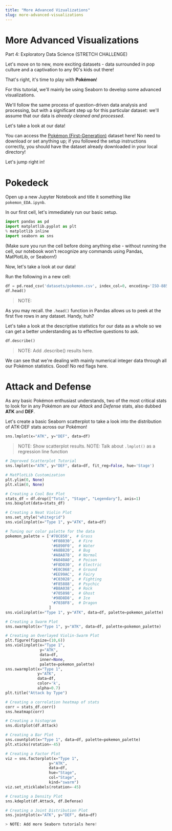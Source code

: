 ```yaml
---
title: "More Advanced Vizualizations"
slug: more-advanced-visualizations
---
```


# More Advanced Visualizations

Part 4: Exploratory Data Science (STRETCH CHALLENGE)

Let's move on to new, more exciting datasets - data surrounded in pop culture and a captivation to any 90's kids out there!

That's right, it's time to play with **Pokémon**!

For this tutorial, we'll mainly be using Seaborn to develop some advanced visualizations.

We'll follow the same process of question-driven data analysis and processing, but with a significant step up for this particular dataset: we'll assume that our data is *already cleaned and processed*.

Let's take a look at our data!

You can access the [Pokémon (First-Generation)](https://elitedatascience.com/wp-content/uploads/2017/04/Pokemon.csv) dataset here! No need to download or set anything up; if you followed the setup instructions correctly, you should have the dataset already downloaded in your local directory!

Let's jump right in!

# Pokedeck

Open up a new Jupyter Notebook and title it something like `pokemon_EDA.ipynb`.

In our first cell, let's immediately run our basic setup.

```py
import pandas as pd
import matplotlib.pyplot as plt
% matplotlib inline
import seaborn as sns
```

(Make sure you run the cell before doing anything else - without running the cell, our notebook won't recognize any commands using Pandas, MatPlotLib, or Seaborn!)

Now, let's take a look at our data!

Run the following in a new cell:

```py
df = pd.read_csv('datasets/pokemon.csv', index_col=0, encoding='ISO-8859–1')
df.head()
```

> NOTE:

As you may recall. the `.head()` function in Pandas allows us to peek at the first five rows in any dataset. Handy, huh?

Let's take a look at the descriptive statistics for our data as a whole so we can get a better understanding as to effective questions to ask.

```py
df.describe()
```

> NOTE: Add .describe() results here.

We can see that we're dealing with mainly numerical integer data through all our Pokémon statistics. Good! No red flags here.

# Attack and Defense 

As any basic Pokémon enthusiast understands, two of the most critical stats to look for in any Pokémon are our *Attack* and *Defense* stats, also dubbed **ATK** and **DEF**.

Let's create a basic Seaborn scatterplot to take a look into the distribution of ATK-DEF stats across our Pokémon!

```py
sns.lmplot(x="ATK", y="DEF", data=df)
```

> NOTE: Show scatterplot results.
> NOTE: Talk about `.lmplot()` as a regression line function

```py
# Improved Scatterplot Tutorial
sns.lmplot(x="ATK", y="DEF", data=df, fit_reg=False, hue='Stage')

# MatPlotLib Customization
plt.ylim(0, None)
plt.xlim(0, None)

# Creating a Cool Box Plot
stats_df = df.drop(["Total", "Stage", "Legendary"], axis=1)
sns.boxplot(data=stats_df)

# Creating a Neat Violin Plot
sns.set_style("whitegrid")
sns.violinplot(x="Type 1", y="ATK", data=df)

# Tuning our color palette for the data
pokemon_palette = ['#78C850',  # Grass
                    '#F08030',  # Fire
                    '#6890F0',  # Water
                    '#A8B820',  # Bug
                    '#A8A878',  # Normal
                    '#A040A0',  # Poison
                    '#F8D030',  # Electric
                    '#E0C068',  # Ground
                    '#EE99AC',  # Fairy
                    '#C03028',  # Fighting
                    '#F85888',  # Psychic
                    '#B8A038',  # Rock
                    '#705898',  # Ghost
                    '#98D8D8',  # Ice
                    '#7038F8',  # Dragon
                   ]
sns.violinplot(x="Type 1", y="ATK", data=df, palette=pokemon_palette)

# Creating a Swarm Plot
sns.swarmplot(x="Type 1", y="ATK", data=df, palette=pokemon_palette)

# Creating an Overlayed Violin-Swarm Plot
plt.figure(figsize=(10,6))
sns.violinplot(x="Type 1",
               y="ATK",
               data=df,
               inner=None,
               palette=pokemon_palette)
sns.swarmplot(x="Type 1",
              y="ATK",
              data=df,
              color='k',
              alpha=0.7)
plt.title("Attack by Type")

# Creating a correlation heatmap of stats
corr = stats_df.corr()
sns.heatmap(corr)

# Creating a histogram
sns.distplot(df.Attack)

# Creating a Bar Plot
sns.countplot(x="Type 1", data=df, palette=pokemon_palette)
plt.xticks(rotation=-45)

# Creating a Factor Plot
viz = sns.factorplot(x="Type 1",
                   y="ATK",
                   data=df,
                   hue="Stage",
                   col="Stage",
                   kind="swarm")
viz.set_xticklabels(rotation=-45)

# Creating a Density Plot
sns.kdeplot(df.Attack, df.Defense)

# Creating a Joint Distribution Plot
sns.jointplot(x="ATK", y="DEF", data=df)

> NOTE: Add more Seaborn tutorials here!
```
